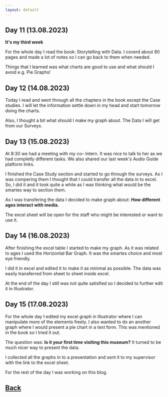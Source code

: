 ```yaml
---
layout: default
---
```

## Day 11 (13.08.2023)
<b>It's my third week</b>

For the whole day I read the book: Storytelling with Data. I coverd about 80 pages and made a lot of notes so I can go back to them when needed. 

Things that I learned was what charts are good to use and what should I avoid e.g. Pie Graphs!

## Day 12 (14.08.2023)

Today I read and went through all the chapters in the book except the Case studies. I will let the information settle down in my head and start tomorrow doing the charts. 

Also, I thought a bit what should I make my graph about. The Data I will get from our Surveys.

## Day 13 (15.08.2023)

At 8:30 we had a meeting with my co– Intern. It was nice to talk to her as we had completly different tasks. We also shared our last week's Audio Guide platform links.

I finished the Case Study section and started to go through the surveys. As I was compering them I thought that I could transfer all the data in to excel. So, I did it and it took quite a while as I was thinking what would be the smartes way to section them.

As I was transfering the data I decided to make graph about: <b>How different ages interact with media.</b>

The excel sheet will be open for the staff who might be interested or want to use it.

## Day 14 (16.08.2023)

After finishing the excel table I started to make my graph. As it was related to ages I used the Horizontal Bar Graph. It was the smartes choice and most eye friendly.

I did it in excel and edited it to make it as minimal as possible. The data was easily transferred from sheet to sheet inside excel.

At the end of the day I still was not quite satisfied so I decided to further edit it in Illustrator.

## Day 15 (17.08.2023)

For the whole day I edited my excel graph in Illustrator where I can manipulate more of the elements freely. I also wanted to do an another graph where I would present a pie chart in a text form. This was mentioned in the book so I tried it out.

The question was: <b>Is it your first time visiting this museum?</b> It turned to be much nicer way to present the data.

I collected all the graphs in to a presentation and sent it to my supervisor with the link to the excel sheet.

For the rest of the day I was working on this blog.

## [Back](./)

